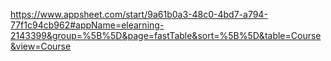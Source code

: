 https://www.appsheet.com/start/9a61b0a3-48c0-4bd7-a794-77f1c94cb962#appName=elearning-2143399&group=%5B%5D&page=fastTable&sort=%5B%5D&table=Course&view=Course
